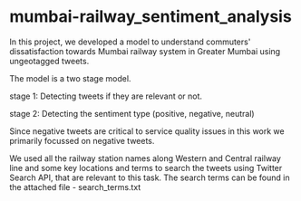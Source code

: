# mumbai-railway_sentiment_analysis
In this project, we developed a model to understand commuters' dissatisfaction towards Mumbai railway system in Greater Mumbai using ungeotagged tweets. 

The model is a two stage model.

stage 1: Detecting tweets if they are relevant or not.

stage 2: Detecting the sentiment type (positive, negative, neutral) 

Since negative tweets are critical to service quality issues in this work we primarily focussed on negative tweets.

We used all the railway station names along Western and Central railway line and some key locations and terms to search the tweets using Twitter Search API, that are relevant to this task. The search terms can be found in the attached file - search_terms.txt
